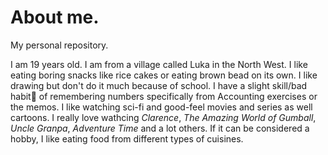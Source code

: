 # About me.
My personal repository.





I am 19 years old.
I am from a village called Luka in the North West.
I like eating boring snacks like rice cakes or eating brown bead on its own.
I like drawing but don't do it much because of school.
I have a slight skill/bad habit🫠 of remembering numbers specifically from Accounting exercises or the memos. 
I like watching sci-fi and good-feel movies and series as well cartoons.
I really love wathcing *Clarence*, *The Amazing World of Gumball*, *Uncle Granpa*, *Adventure Time* and a lot others.
If it can be considered a hobby, I like eating food from different types of cuisines.
